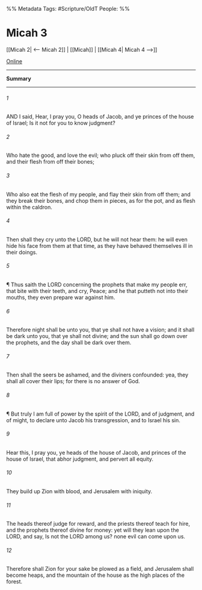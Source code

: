 

%% Metadata
Tags: #Scripture/OldT
People: 
%%
# Micah 3
[[Micah 2| <-- Micah 2]] | [[Micah]] | [[Micah 4| Micah 4 -->]]

[Online](https://churchofjesuschrist.org/study/scriptures/ot/micah/3?lang=eng)

---
__Summary__



---

###### 1
AND I said, Hear, I pray you, O heads of Jacob, and ye princes of the house of Israel; Is it not for you to know judgment?
###### 2
Who hate the good, and love the evil; who pluck off their skin from off them, and their flesh from off their bones;
###### 3
Who also eat the flesh of my people, and flay their skin from off them; and they break their bones, and chop them in pieces, as for the pot, and as flesh within the caldron.
###### 4
Then shall they cry unto the LORD, but he will not hear them: he will even hide his face from them at that time, as they have behaved themselves ill in their doings.
###### 5
¶ Thus saith the LORD concerning the prophets that make my people err, that bite with their teeth, and cry, Peace; and he that putteth not into their mouths, they even prepare war against him.
###### 6
Therefore night shall be unto you, that ye shall not have a vision; and it shall be dark unto you, that ye shall not divine; and the sun shall go down over the prophets, and the day shall be dark over them.
###### 7
Then shall the seers be ashamed, and the diviners confounded: yea, they shall all cover their lips; for there is no answer of God.
###### 8
¶ But truly I am full of power by the spirit of the LORD, and of judgment, and of might, to declare unto Jacob his transgression, and to Israel his sin.
###### 9
Hear this, I pray you, ye heads of the house of Jacob, and princes of the house of Israel, that abhor judgment, and pervert all equity.
###### 10
They build up Zion with blood, and Jerusalem with iniquity.
###### 11
The heads thereof judge for reward, and the priests thereof teach for hire, and the prophets thereof divine for money: yet will they lean upon the LORD, and say, Is not the LORD among us?  none evil can come upon us.
###### 12
Therefore shall Zion for your sake be plowed as a field, and Jerusalem shall become heaps, and the mountain of the house as the high places of the forest.



